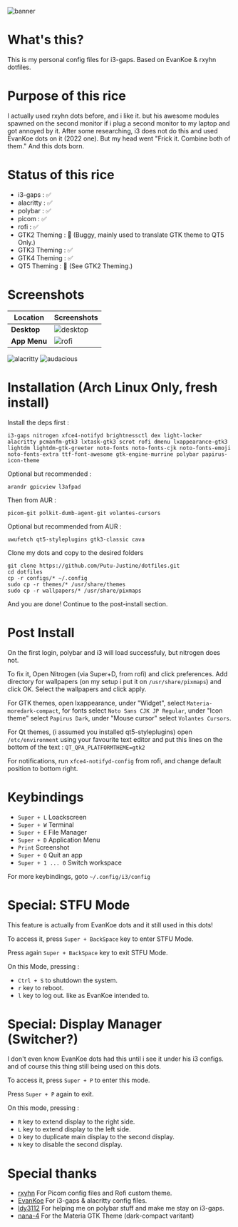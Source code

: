![banner](https://github.com/Putu-Justine/dotfiles/blob/master/.github-assets/banner/main.png)
# What's this?
This is my personal config files for i3-gaps. Based on EvanKoe & rxyhn dotfiles.
# Purpose of this rice
I actually used rxyhn dots before, and i like it. but his awesome modules spawned on the second monitor if i plug a second monitor to my laptop and got annoyed by it. After some researching, i3 does not do this and used EvanKoe dots on it (2022 one). But my head went "Frick it. Combine both of them." And this dots born.
# Status of this rice
- i3-gaps : ✅
- alacritty : ✅
- polybar : ✅
- picom : ✅
- rofi : ✅
- GTK2 Theming : 🚸 (Buggy, mainly used to translate GTK theme to QT5 Only.)
- GTK3 Theming : ✅
- GTK4 Theming : ✅
- QT5 Theming : 🚸 (See GTK2 Theming.)

# Screenshots
| Location | Screenshots |
| --- | --- |
| **Desktop** | ![desktop](https://github.com/Putu-Justine/dotfiles/blob/master/.github-assets/screenshots/desktop.png) |
| **App Menu** | ![rofi](https://github.com/Putu-Justine/dotfiles/blob/master/.github-assets/screenshots/rofi.png) |

![alacritty](https://github.com/Putu-Justine/dotfiles/blob/master/.github-assets/screenshots/alacritty-and-gtk-apps.png)
![audacious](https://github.com/Putu-Justine/dotfiles/blob/master/.github-assets/screenshots/qt-apps.png)

# Installation (Arch Linux Only, fresh install)
Install the deps first :
```
i3-gaps nitrogen xfce4-notifyd brightnessctl dex light-locker alacritty pcmanfm-gtk3 lxtask-gtk3 scrot rofi dmenu lxappearance-gtk3 lightdm lightdm-gtk-greeter noto-fonts noto-fonts-cjk noto-fonts-emoji noto-fonts-extra ttf-font-awesome gtk-engine-murrine polybar papirus-icon-theme
```
Optional but recommended :
```
arandr gpicview l3afpad
```
Then from AUR :
```
picom-git polkit-dumb-agent-git volantes-cursors
```
Optional but recommended from AUR :
```
uwufetch qt5-styleplugins gtk3-classic cava
```
Clone my dots and copy to the desired folders
```
git clone https://github.com/Putu-Justine/dotfiles.git
cd dotfiles
cp -r configs/* ~/.config
sudo cp -r themes/* /usr/share/themes
sudo cp -r wallpapers/* /usr/share/pixmaps
```
And you are done! Continue to the post-install section.
# Post Install
On the first login, polybar and i3 will load successfuly, but nitrogen does not. 

To fix it, Open Nitrogen (via Super+D, from rofi) and click preferences. Add directory for wallpapers (on my setup i put it on ```/usr/share/pixmaps```) and click OK. Select the wallpapers and click apply.

For GTK themes, open lxappearance, under "Widget", select ```Materia-moredark-compact```, for fonts select ```Noto Sans CJK JP Regular```, under "Icon theme" select ```Papirus Dark```, under "Mouse cursor" select ```Volantes Cursors```.

For Qt themes, (i assumed you installed qt5-styleplugins) open ```/etc/environment``` using your favourite text editor and put this lines on the bottom of the text : ```QT_QPA_PLATFORMTHEME=gtk2```

For notifications, run ```xfce4-notifyd-config``` from rofi, and change default position to bottom right.

# Keybindings
- ```Super + L``` Loackscreen
- ```Super + W``` Terminal
- ```Super + E``` File Manager
- ```Super + D``` Application Menu
- ```Print``` Screenshot
- ```Super + Q``` Quit an app
- ```Super + 1 ... 0``` Switch workspace

For more keybindings, goto ```~/.config/i3/config```

# Special: STFU Mode
This feature is actually from EvanKoe dots and it still used in this dots!

To access it, press ```Super + BackSpace``` key to enter STFU Mode.

Press again ```Super + BackSpace``` key to exit STFU Mode.

On this Mode, pressing :
- ```Ctrl + S``` to shutdown the system.
- ```r``` key to reboot.
- ```l``` key to log out. like as EvanKoe intended to.

# Special: Display Manager (Switcher?)
I don't even know EvanKoe dots had this until i see it under his i3 configs. and of course this thing still being used on this dots.

To access it, press ```Super + P``` to enter this mode.

Press ```Super + P``` again to exit.

On this mode, pressing :
- ```R``` key to extend display to the right side.
- ```L``` key to extend display to the left side.
- ```D``` key to duplicate main display to the second display.
- ```N``` key to disable the second display.

# Special thanks
- [rxyhn](https://github.com/rxyhm) For Picom config files and Rofi custom theme.
- [EvanKoe](https://github.com/EvanKoe) For i3-gaps & alacritty config files.
- [ldy3112](https://github.com/ldy3112) For helping me on polybar stuff and make me stay on i3-gaps.
- [nana-4](https://github.com/nana-4) For the Materia GTK Theme (dark-compact varitant)
